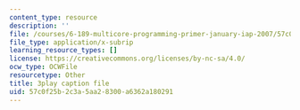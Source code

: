 ```yaml
---
content_type: resource
description: ''
file: /courses/6-189-multicore-programming-primer-january-iap-2007/57c0f25b2c3a5aa28300a6362a180291_Nd2SBfrsaw4.vtt
file_type: application/x-subrip
learning_resource_types: []
license: https://creativecommons.org/licenses/by-nc-sa/4.0/
ocw_type: OCWFile
resourcetype: Other
title: 3play caption file
uid: 57c0f25b-2c3a-5aa2-8300-a6362a180291
---
```

